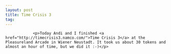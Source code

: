 ```yaml
---
layout: post
title: Time Crisis 3
tag: 
---
```



                <p>Today Andi and I finished <a href="http://timecrisis3.namco.com/">Time Crisis 3</a> at the Pleasureland Arcade in Wiener Neustadt. It took us about 30 tokens and almost an hour of time, but we did it :-)</p>
            
